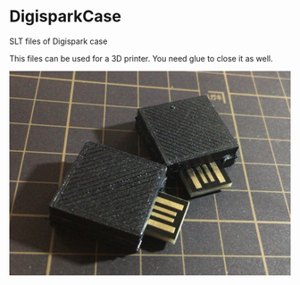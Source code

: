 # DigisparkCase
SLT files of Digispark case

This files can be used for a 3D printer.
You need glue to close it as well.

![A sample of this case done by 3D printer](case.jpg)

